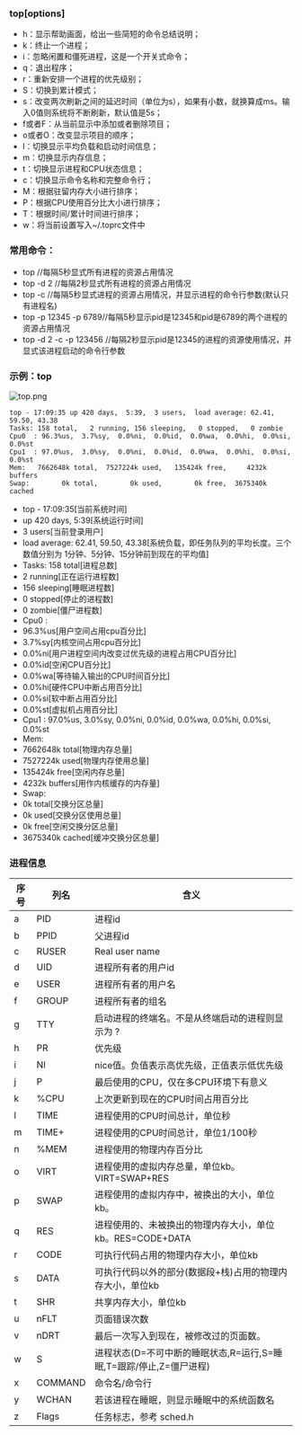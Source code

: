 ### top[options]
- h：显示帮助画面，给出一些简短的命令总结说明； 
- k：终止一个进程； 
- i：忽略闲置和僵死进程，这是一个开关式命令； 
- q：退出程序； 
- r：重新安排一个进程的优先级别； 
- S：切换到累计模式； 
- s：改变两次刷新之间的延迟时间（单位为s），如果有小数，就换算成ms。输入0值则系统将不断刷新，默认值是5s； 
- f或者F：从当前显示中添加或者删除项目； 
- o或者O：改变显示项目的顺序； 
- l：切换显示平均负载和启动时间信息； 
- m：切换显示内存信息； 
- t：切换显示进程和CPU状态信息； 
- c：切换显示命令名称和完整命令行； 
- M：根据驻留内存大小进行排序； 
- P：根据CPU使用百分比大小进行排序； 
- T：根据时间/累计时间进行排序； 
- w：将当前设置写入~/.toprc文件中

### 常用命令：
- top //每隔5秒显式所有进程的资源占用情况
- top -d 2  //每隔2秒显式所有进程的资源占用情况
- top -c  //每隔5秒显式进程的资源占用情况，并显示进程的命令行参数(默认只有进程名)
- top -p 12345 -p 6789//每隔5秒显示pid是12345和pid是6789的两个进程的资源占用情况
- top -d 2 -c -p 123456 //每隔2秒显示pid是12345的进程的资源使用情况，并显式该进程启动的命令行参数

### 示例：top

![top.png](Linux/imgs/top.png)

```
top - 17:09:35 up 420 days,  5:39,  3 users,  load average: 62.41, 59.50, 43.38
Tasks: 158 total,   2 running, 156 sleeping,   0 stopped,   0 zombie
Cpu0  : 96.3%us,  3.7%sy,  0.0%ni,  0.0%id,  0.0%wa,  0.0%hi,  0.0%si,  0.0%st
Cpu1  : 97.0%us,  3.0%sy,  0.0%ni,  0.0%id,  0.0%wa,  0.0%hi,  0.0%si,  0.0%st
Mem:   7662648k total,  7527224k used,   135424k free,     4232k buffers
Swap:        0k total,        0k used,        0k free,  3675340k cached
```
- top - 17:09:35[当前系统时间]
- up 420 days,  5:39[系统运行时间]
- 3 users[当前登录用户]
- load average: 62.41, 59.50, 43.38[系统负载，即任务队列的平均长度。三个数值分别为 1分钟、5分钟、15分钟前到现在的平均值]
- Tasks: 158 total[进程总数]
- 2 running[正在运行进程数]
- 156 sleeping[睡眠进程数]
- 0 stopped[停止的进程数]
- 0 zombie[僵尸进程数]
- Cpu0  :
- 96.3%us[用户空间占用cpu百分比]
- 3.7%sy[内核空间占用cpu百分比]
- 0.0%ni[用户进程空间内改变过优先级的进程占用CPU百分比]
- 0.0%id[空闲CPU百分比]
- 0.0%wa[等待输入输出的CPU时间百分比]
- 0.0%hi[硬件CPU中断占用百分比]
- 0.0%si[软中断占用百分比]
- 0.0%st[虚拟机占用百分比]
- Cpu1  : 97.0%us,  3.0%sy,  0.0%ni,  0.0%id,  0.0%wa,  0.0%hi,  0.0%si,  0.0%st
- Mem:
- 7662648k total[物理内存总量]
- 7527224k used[物理内存使用总量]
- 135424k free[空闲内存总量]
- 4232k buffers[用作内核缓存的内存量]
- Swap:
- 0k total[交换分区总量]
- 0k used[交换分区使用总量]
- 0k free[空闲交换分区总量]
- 3675340k cached[缓冲交换分区总量]

### 进程信息
序号|  列名     |含义
----- | ------ | ---
|a    |PID     |进程id|
|b    |PPID    |父进程id|
|c    |RUSER   |Real user name|
|d    |UID     |进程所有者的用户id|
|e    |USER    |进程所有者的用户名|
|f    |GROUP   |进程所有者的组名|
|g    |TTY     |启动进程的终端名。不是从终端启动的进程则显示为 ?|
|h    |PR      |优先级|
|i    |NI      |nice值。负值表示高优先级，正值表示低优先级|
|j    |P       |最后使用的CPU，仅在多CPU环境下有意义|
|k    |%CPU    |上次更新到现在的CPU时间占用百分比|
|l    |TIME    |进程使用的CPU时间总计，单位秒|
|m    |TIME+   |进程使用的CPU时间总计，单位1/100秒|
|n    |%MEM    |进程使用的物理内存百分比|
|o    |VIRT    |进程使用的虚拟内存总量，单位kb。VIRT=SWAP+RES|
|p    |SWAP    |进程使用的虚拟内存中，被换出的大小，单位kb。|
|q    |RES     |进程使用的、未被换出的物理内存大小，单位kb。RES=CODE+DATA|
|r    |CODE    |可执行代码占用的物理内存大小，单位kb|
|s    |DATA    |可执行代码以外的部分(数据段+栈)占用的物理内存大小，单位kb|
|t    |SHR     |共享内存大小，单位kb|
|u    |nFLT    |页面错误次数|
|v    |nDRT    |最后一次写入到现在，被修改过的页面数。|
|w    |S       |进程状态(D=不可中断的睡眠状态,R=运行,S=睡眠,T=跟踪/停止,Z=僵尸进程)|
|x    |COMMAND |命令名/命令行|
|y    |WCHAN   |若该进程在睡眠，则显示睡眠中的系统函数名|
|z    |Flags   |任务标志，参考 sched.h|


